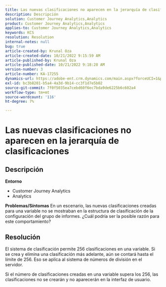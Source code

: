 ```yaml
---
title: Las nuevas clasificaciones no aparecen en la jerarquía de clasificaciones
description: Descripción
solution: Customer Journey Analytics,Analytics
product: Customer Journey Analytics,Analytics
applies-to: Customer Journey Analytics,Analytics
keywords: KCS
resolution: Resolution
internal-notes: null
bug: true
article-created-by: Krunal Oza
article-created-date: 10/21/2022 9:15:59 AM
article-published-by: Krunal Oza
article-published-date: 10/21/2022 9:18:28 AM
version-number: 3
article-number: KA-17255
dynamics-url: https://adobe-ent.crm.dynamics.com/main.aspx?forceUCI=1&pagetype=entityrecord&etn=knowledgearticle&id=8dff38f6-2051-ed11-bba2-0022480867fb
exl-id: bc3b8201-b5a4-4a3d-9b14-cc3f1d7e5b02
source-git-commit: 7f0f5035ea7cebd60f6ec7bda9de6225b6c602a4
workflow-type: tm+mt
source-wordcount: '116'
ht-degree: 7%

---
```


# Las nuevas clasificaciones no aparecen en la jerarquía de clasificaciones

## Descripción

<b>Entorno</b>
- Customer Journey Analytics
- Analytics



<b>Problemas/Síntomas</b>
En un escenario, las nuevas clasificaciones creadas para una variable no se mostraban en la estructura de clasificación de la configuración del grupo de informes. ¿Cuál podría ser la posible razón para este comportamiento?


## Resolución


El sistema de clasificación permite 256 clasificaciones en una variable. Si se crea y elimina una clasificación más adelante, aún se contará hasta el límite de 256. Eso se aplica al sistema de números de división en el servidor.

Si el número de clasificaciones creadas en una variable supera los 256, las clasificaciones no se crearán y no aparecerán en la interfaz de usuario.

